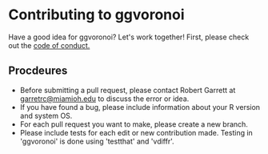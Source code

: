 # Contributing to ggvoronoi

Have a good idea for ggvoronoi? Let's work together! First, please check out the [code of conduct.](https://github.com/garretrc/ggvoronoi/blob/master/CODE_OF_CONDUCT.md)

## Procdeures

* Before submitting a pull request, please contact Robert Garrett at garretrc@miamioh.edu to discuss the error or idea. 
* If you have found a bug, please include information about your R version and system OS. 
* For each pull request you want to make, please create a new branch. 
* Please include tests for each edit or new contribution made. Testing in 'ggvoronoi' is done using 'testthat' and 'vdiffr'.
